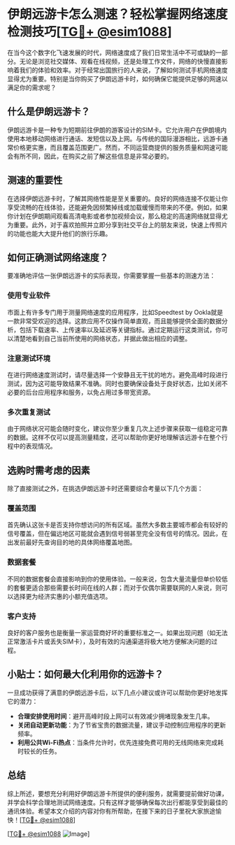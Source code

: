 # 伊朗远游卡怎么测速？轻松掌握网络速度检测技巧[[TG💪+ @esim1088](https://t.me/s/esim1088)]

在当今这个数字化飞速发展的时代，网络速度成了我们日常生活中不可或缺的一部分。无论是浏览社交媒体、观看在线视频，还是处理工作文件，网络的快慢直接影响着我们的体验和效率。对于经常出国旅行的人来说，了解如何测试手机网络速度显得尤为重要。特别是当你购买了伊朗远游卡时，如何确保它能提供足够的网速以满足你的需求呢？

## 什么是伊朗远游卡？

伊朗远游卡是一种专为短期前往伊朗的游客设计的SIM卡。它允许用户在伊朗境内使用本地移动网络进行通话、发短信以及上网。与传统的国际漫游相比，远游卡通常价格更实惠，而且覆盖范围更广。然而，不同运营商提供的服务质量和网速可能会有所不同，因此，在购买之前了解这些信息是非常必要的。

## 测速的重要性

在选择伊朗远游卡时，了解其网络性能是至关重要的。良好的网络连接不仅能让你享受流畅的在线体验，还能避免因频繁掉线或加载缓慢而带来的不便。例如，如果你计划在伊朗期间观看高清电影或者参加视频会议，那么稳定的高速网络就显得尤为重要。此外，对于喜欢拍照并立即分享到社交平台上的朋友来说，快速上传照片的功能也能大大提升他们的旅行乐趣。

## 如何正确测试网络速度？

要准确地评估一张伊朗远游卡的实际表现，你需要掌握一些基本的测速方法：

### 使用专业软件

市面上有许多专门用于测量网络速度的应用程序，比如Speedtest by Ookla就是一款非常受欢迎的选择。这款应用不仅操作简单直观，而且能够提供全面的数据分析，包括下载速率、上传速率以及延迟等关键指标。通过定期运行这类测试，你可以清楚地看到自己当前所使用的网络状态，并据此做出相应的调整。

### 注意测试环境

在进行网络速度测试时，请尽量选择一个安静且无干扰的地方。避免高峰时段进行测试，因为这可能导致结果不准确。同时也要确保设备处于良好状态，比如关闭不必要的后台应用程序和服务，以免占用过多带宽资源。

### 多次重复测试

由于网络状况可能会随时变化，建议你至少重复几次上述步骤来获取一组稳定可靠的数据。这样不仅可以提高测量精度，还可以帮助你更好地理解该远游卡在整个行程中的表现情况。

## 选购时需考虑的因素

除了直接测试之外，在挑选伊朗远游卡时还需要综合考量以下几个方面：

### 覆盖范围

首先确认这张卡是否支持你想访问的所有区域。虽然大多数主要城市都会有较好的信号覆盖，但在偏远地区可能就会遇到信号弱甚至完全没有信号的情况。因此，在出发前最好先查询目的地的具体网络覆盖地图。

### 数据套餐

不同的数据套餐会直接影响到你的使用体验。一般来说，包含大量流量但单价较低的套餐更适合那些需要长时间在线的人群；而对于仅偶尔需要联网的人来说，则可以选择更为经济实惠的小额充值选项。

### 客户支持

良好的客户服务也是衡量一家运营商好坏的重要标准之一。如果出现问题（如无法正常激活卡片或丢失SIM卡），及时有效的沟通渠道将极大地方便解决问题的过程。

## 小贴士：如何最大化利用你的远游卡？

一旦成功获得了满意的伊朗远游卡后，以下几点小建议或许可以帮助你更好地发挥它的潜力：

- **合理安排使用时间**：避开高峰时段上网可以有效减少拥堵现象发生几率。
- **关闭自动更新功能**：为了节省宝贵的数据流量，建议手动控制应用程序的更新频率。
- **利用公共Wi-Fi热点**：当条件允许时，优先连接免费可用的无线网络来完成耗时较长的任务。

## 总结

综上所述，要想充分利用好伊朗远游卡所提供的便利服务，就需要提前做好功课，并学会科学合理地测试网络速度。只有这样才能够确保每次出行都能享受到最佳的通讯体验。希望本文介绍的内容对你有所帮助，在接下来的日子里祝大家旅途愉快！[[TG💪+ @esim1088](https://t.me/s/esim1088)]

[[TG💪+ @esim1088](https://t.me/s/esim1088) ![Image](https://i.postimg.cc/4NQfJmqS/Snipaste-2025-05-13-00-14-12.png)]